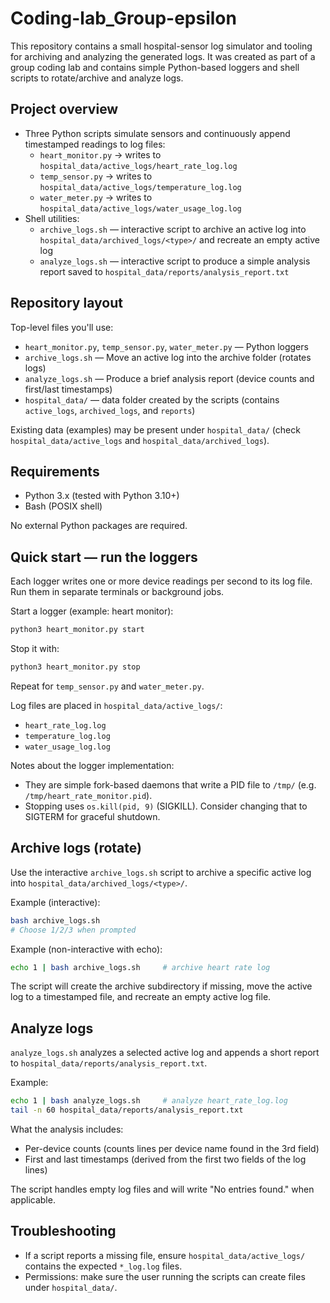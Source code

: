 # Coding-lab_Group-epsilon

This repository contains a small hospital-sensor log simulator and tooling for archiving and analyzing the generated logs. It was created as part of a group coding lab and contains simple Python-based loggers and shell scripts to rotate/archive and analyze logs.

## Project overview

- Three Python scripts simulate sensors and continuously append timestamped readings to log files:
  - `heart_monitor.py` -> writes to `hospital_data/active_logs/heart_rate_log.log`
  - `temp_sensor.py` -> writes to `hospital_data/active_logs/temperature_log.log`
  - `water_meter.py` -> writes to `hospital_data/active_logs/water_usage_log.log`
- Shell utilities:
  - `archive_logs.sh` — interactive script to archive an active log into `hospital_data/archived_logs/<type>/` and recreate an empty active log
  - `analyze_logs.sh` — interactive script to produce a simple analysis report saved to `hospital_data/reports/analysis_report.txt`

## Repository layout

Top-level files you'll use:

- `heart_monitor.py`, `temp_sensor.py`, `water_meter.py` — Python loggers
- `archive_logs.sh` — Move an active log into the archive folder (rotates logs)
- `analyze_logs.sh` — Produce a brief analysis report (device counts and first/last timestamps)
- `hospital_data/` — data folder created by the scripts (contains `active_logs`, `archived_logs`, and `reports`)

Existing data (examples) may be present under `hospital_data/` (check `hospital_data/active_logs` and `hospital_data/archived_logs`).

## Requirements

- Python 3.x (tested with Python 3.10+)
- Bash (POSIX shell)

No external Python packages are required.

## Quick start — run the loggers

Each logger writes one or more device readings per second to its log file. Run them in separate terminals or background jobs.

Start a logger (example: heart monitor):

```sh
python3 heart_monitor.py start
```

Stop it with:

```sh
python3 heart_monitor.py stop
```

Repeat for `temp_sensor.py` and `water_meter.py`.

Log files are placed in `hospital_data/active_logs/`:

- `heart_rate_log.log`
- `temperature_log.log`
- `water_usage_log.log`

Notes about the logger implementation:

- They are simple fork-based daemons that write a PID file to `/tmp/` (e.g. `/tmp/heart_rate_monitor.pid`).
- Stopping uses `os.kill(pid, 9)` (SIGKILL). Consider changing that to SIGTERM for graceful shutdown.

## Archive logs (rotate)

Use the interactive `archive_logs.sh` script to archive a specific active log into `hospital_data/archived_logs/<type>/`.

Example (interactive):

```sh
bash archive_logs.sh
# Choose 1/2/3 when prompted
```

Example (non-interactive with echo):

```sh
echo 1 | bash archive_logs.sh     # archive heart rate log
```

The script will create the archive subdirectory if missing, move the active log to a timestamped file, and recreate an empty active log file.

## Analyze logs

`analyze_logs.sh` analyzes a selected active log and appends a short report to `hospital_data/reports/analysis_report.txt`.

Example:

```sh
echo 1 | bash analyze_logs.sh     # analyze heart_rate_log.log
tail -n 60 hospital_data/reports/analysis_report.txt
```

What the analysis includes:

- Per-device counts (counts lines per device name found in the 3rd field)
- First and last timestamps (derived from the first two fields of the log lines)

The script handles empty log files and will write "No entries found." when applicable.


## Troubleshooting

- If a script reports a missing file, ensure `hospital_data/active_logs/` contains the expected `*_log.log` files.
- Permissions: make sure the user running the scripts can create files under `hospital_data/`.

